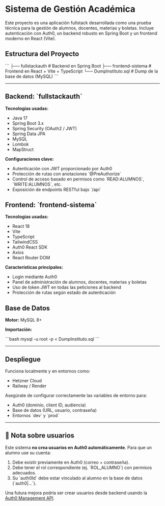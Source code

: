 # Sistema de Gestión Académica

Este proyecto es una aplicación fullstack desarrollada como una prueba técnica para la gestión de alumnos, docentes, materias y boletas. Incluye autenticación con Auth0, un backend robusto en Spring Boot y un frontend moderno en React (Vite).

## Estructura del Proyecto

\`\`\`
├── fullstackauth        # Backend en Spring Boot
├── frontend-sistema     # Frontend en React + Vite + TypeScript
└── DumpInstituto.sql    # Dump de la base de datos (MySQL)
\`\`\`

---

## Backend: \`fullstackauth\`

**Tecnologías usadas:**

* Java 17
* Spring Boot 3.x
* Spring Security (OAuth2 / JWT)
* Spring Data JPA
* MySQL
* Lombok
* MapStruct

**Configuraciones clave:**

* Autenticación con JWT proporcionado por Auth0
* Protección de rutas con anotaciones \`@PreAuthorize\`
* Control de acceso basado en permisos como \`READ:ALUMNOS\`, \`WRITE:ALUMNOS\`, etc.
* Exposición de endpoints RESTful bajo \`/api\`

## Frontend: \`frontend-sistema\`

**Tecnologías usadas:**

* React 18
* Vite
* TypeScript
* TailwindCSS
* Auth0 React SDK
* Axios
* React Router DOM

**Características principales:**

* Login mediante Auth0
* Panel de administración de alumnos, docentes, materias y boletas
* Uso de token JWT en todas las peticiones al backend
* Protección de rutas según estado de autenticación

##  Base de Datos

**Motor:** MySQL 8+

**Importación:**

\`\`\`bash
mysql -u root -p < DumpInstituto.sql
\`\`\`

---

## Despliegue

Funciona localmente y en entornos como:

- Hetzner Cloud  
- Railway / Render

Asegúrate de configurar correctamente las variables de entorno para:

- Auth0 (dominio, client ID, audiencia)  
- Base de datos (URL, usuario, contraseña)  
- Entornos \`dev\` y \`prod\`

---

## 📝 Nota sobre usuarios

Este sistema **no crea usuarios en Auth0 automáticamente**. Para que un alumno use su cuenta:

1. Debe existir previamente en Auth0 (correo + contraseña).
2. Debe tener el rol correspondiente (ej. \`ROL_ALUMNO\`) con permisos adecuados.
3. Su \`auth0Id\` debe estar vinculado al alumno en la base de datos (\`auth0|...\`).

Una futura mejora podría ser crear usuarios desde backend usando la [Auth0 Management API](https://auth0.com/docs/api/management/v2).
